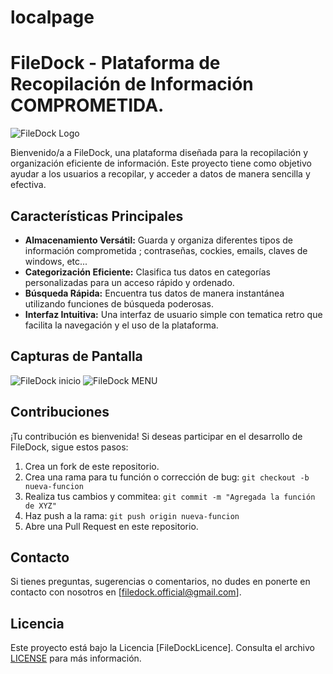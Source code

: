 # localpage
# FileDock - Plataforma de Recopilación de Información COMPROMETIDA.

![FileDock Logo](https://cdn.discordapp.com/attachments/1145051067340558452/1151759157297434665/eye_hide_solid_icon_235489.png)

Bienvenido/a a FileDock, una plataforma diseñada para la recopilación y organización eficiente de información. Este proyecto tiene como objetivo ayudar a los usuarios a recopilar,  y acceder a datos de manera sencilla y efectiva.

## Características Principales

- **Almacenamiento Versátil:** Guarda y organiza diferentes tipos de información comprometida ; contraseñas, cockies, emails, claves de windows, etc...
- **Categorización Eficiente:** Clasifica tus datos en categorías personalizadas para un acceso rápido y ordenado.
- **Búsqueda Rápida:** Encuentra tus datos de manera instantánea utilizando funciones de búsqueda poderosas.
- **Interfaz Intuitiva:** Una interfaz de usuario simple con tematica retro que facilita la navegación y el uso de la plataforma.


## Capturas de Pantalla

![FileDock inicio](https://cdn.discordapp.com/attachments/1145051067340558452/1151759690049540206/image.png)
![FileDock MENU](https://cdn.discordapp.com/attachments/1143682592810471524/1144712405931278457/image.png)
## Contribuciones

¡Tu contribución es bienvenida! Si deseas participar en el desarrollo de FileDock, sigue estos pasos:

1. Crea un fork de este repositorio.
2. Crea una rama para tu función o corrección de bug: `git checkout -b nueva-funcion`
3. Realiza tus cambios y commitea: `git commit -m "Agregada la función de XYZ"`
4. Haz push a la rama: `git push origin nueva-funcion`
5. Abre una Pull Request en este repositorio.

## Contacto

Si tienes preguntas, sugerencias o comentarios, no dudes en ponerte en contacto con nosotros en [filedock.official@gmail.com].

## Licencia

Este proyecto está bajo la Licencia [FileDockLicence]. Consulta el archivo [LICENSE](./LICENSE) para más información.
